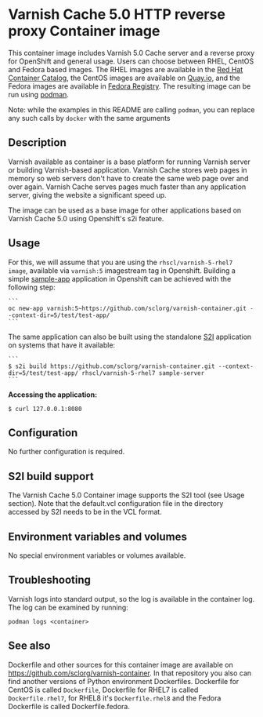 Varnish Cache 5.0 HTTP reverse proxy Container image
=====================================================
This container image includes Varnish 5.0 Cache server and a reverse proxy for OpenShift and general usage.
Users can choose between RHEL, CentOS and Fedora based images.
The RHEL images are available in the [Red Hat Container Catalog](https://access.redhat.com/containers/),
the CentOS images are available on [Quay.io](https://quay.io/organization/centos7),
and the Fedora images are available in [Fedora Registry](https://registry.fedoraproject.org/).
The resulting image can be run using [podman](https://github.com/containers/libpod).

Note: while the examples in this README are calling `podman`, you can replace any such calls by `docker` with the same arguments

Description
-----------

Varnish available as container is a base platform for
running Varnish server or building Varnish-based application. 
Varnish Cache stores web pages in memory so web servers don't have to create 
the same web page over and over again. Varnish Cache serves pages much faster 
than any application server, giving the website a significant speed up.

The image can be used as a base image for other applications based on Varnish Cache 5.0 using Openshift's s2i feature.


Usage
-----

For this, we will assume that you are using the `rhscl/varnish-5-rhel7 image`, available via `varnish:5` imagestream tag in Openshift.
Building a simple [sample-app](https://github.com/sclorg/varnish-container/tree/generated/5/test/test-app) application
in Openshift can be achieved with the following step:

    ```
    oc new-app varnish:5~https://github.com/sclorg/varnish-container.git --context-dir=5/test/test-app/
    ```

The same application can also be built using the standalone [S2I](https://github.com/openshift/source-to-image) application on systems that have it available:

    ```
    $ s2i build https://github.com/sclorg/varnish-container.git --context-dir=5/test/test-app/ rhscl/varnish-5-rhel7 sample-server
    ```

**Accessing the application:**
```
$ curl 127.0.0.1:8080
```


Configuration
-------------
No further configuration is required.


S2I build support
-----------------
The Varnish Cache 5.0 Container image supports the S2I tool (see Usage section).
Note that the default.vcl configuration file in the directory accessed by S2I needs 
to be in the VCL format.

Environment variables and volumes
---------------------------------
No special environment variables or volumes available.

Troubleshooting
---------------
Varnish logs into standard output, so the log is available in the container log. The log can be examined by running:

    podman logs <container>


See also
--------
Dockerfile and other sources for this container image are available on
https://github.com/sclorg/varnish-container.
In that repository you also can find another versions of Python environment Dockerfiles.
Dockerfile for CentOS is called `Dockerfile`, Dockerfile for RHEL7 is called `Dockerfile.rhel7`,
for RHEL8 it's `Dockerfile.rhel8` and the Fedora Dockerfile is called Dockerfile.fedora.
